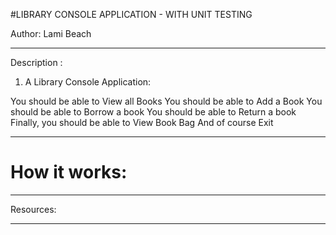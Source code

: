#LIBRARY CONSOLE APPLICATION - WITH UNIT TESTING


Author: Lami Beach
____________________________________________________________________________________________________________________________________________________________________________________________________________________________________________________________________________________________________________________________________________________________________________________________________________________________________________________________________________________________________________________________________________________________________________________________________________________________________________________________________________________________________________________

Description :

1. A Library Console Application:

You should be able to View all Books
You should be able to Add a Book
You should be able to Borrow a book
You should be able to Return a book
Finally, you should be able to View Book Bag
And of course Exit



____________________________________________________________________________________________________________________________________________________________________________________________________________________________________________________________________________________________________________________________________________________________________________________________________________________________________________________________________________________________________________________________________________________________________________________________________________________________________________________________________________________________________________________


# How it works:







____________________________________________________________________________________________________________________________________________________________________________________________________________________________________________________________________________________________________________________________________________________________________________________________________________________________________________________________________________________________________________________________________________________________________________________________________________________________________________________________________________________________________________________



Resources: 


____________________________________________________________________________________________________________________________________________________________________________________________________________________________________________________________________________________________________________________________________________________________________________________________________________________________________________________________________________________________________________________________________________________________________________________________________________________________________________________________________________________________________________________